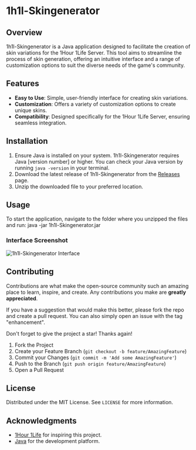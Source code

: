 # 1h1l-Skingenerator

## Overview
1h1l-Skingenerator is a Java application designed to facilitate the creation of skin variations for the 1Hour 1Life Server. This tool aims to streamline the process of skin generation, offering an intuitive interface and a range of customization options to suit the diverse needs of the game's community.

## Features
- **Easy to Use**: Simple, user-friendly interface for creating skin variations.
- **Customization**: Offers a variety of customization options to create unique skins.
- **Compatibility**: Designed specifically for the 1Hour 1Life Server, ensuring seamless integration.

## Installation
1. Ensure Java is installed on your system. 1h1l-Skingenerator requires Java [version number] or higher. You can check your Java version by running `java -version` in your terminal.
2. Download the latest release of 1h1l-Skingenerator from the [Releases](https://github.com/[YourUsername]/1h1l-Skingenerator/releases) page.
3. Unzip the downloaded file to your preferred location.

## Usage
To start the application, navigate to the folder where you unzipped the files and run:
java -jar 1h1l-Skingenerator.jar


### Interface Screenshot
![1h1l-Skingenerator Interface](/path/to/[screenshot.jpg])

## Contributing
Contributions are what make the open-source community such an amazing place to learn, inspire, and create. Any contributions you make are **greatly appreciated**.

If you have a suggestion that would make this better, please fork the repo and create a pull request. You can also simply open an issue with the tag "enhancement".

Don't forget to give the project a star! Thanks again!

1. Fork the Project
2. Create your Feature Branch (`git checkout -b feature/AmazingFeature`)
3. Commit your Changes (`git commit -m 'Add some AmazingFeature'`)
4. Push to the Branch (`git push origin feature/AmazingFeature`)
5. Open a Pull Request

## License
Distributed under the MIT License. See `LICENSE` for more information.

## Acknowledgments
- [1Hour 1Life](http://onehouronelife.com/) for inspiring this project.
- [Java](https://www.oracle.com/java/) for the development platform.

